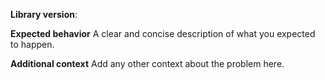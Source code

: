**Library version**:

**Expected behavior**
A clear and concise description of what you expected to happen.

**Additional context**
Add any other context about the problem here.
